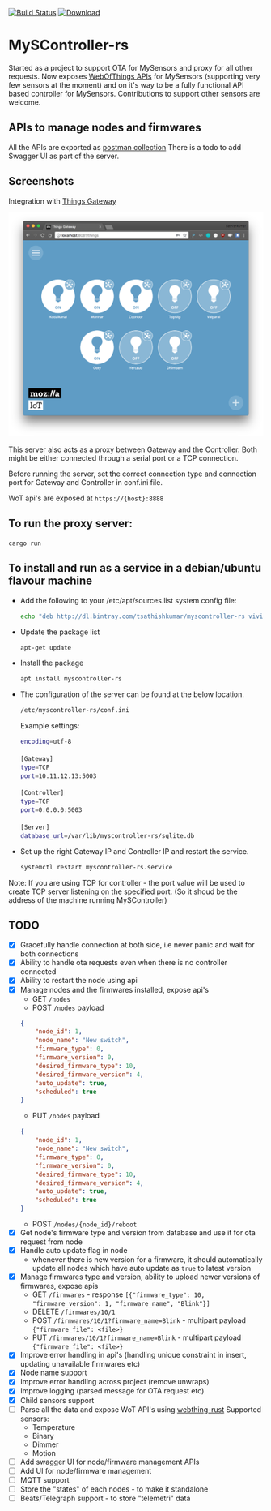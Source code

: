 [![Build Status](https://travis-ci.org/tsathishkumar/MySController-rs.svg?branch=master)](https://travis-ci.org/tsathishkumar/MySController-rs) [ ![Download](https://api.bintray.com/packages/tsathishkumar/myscontroller-rs/myscontroller-rs/images/download.svg) ](https://bintray.com/tsathishkumar/myscontroller-rs/myscontroller-rs/_latestVersion)
# MySController-rs

Started as a project to support OTA for MySensors and proxy for all other requests. Now exposes [WebOfThings APIs](https://iot.mozilla.org/specification/) for MySensors (supporting very few sensors at the moment) and on it's way to be a fully functional API based controller for MySensors. Contributions to support other sensors are welcome.

## APIs to manage nodes and firmwares
All the APIs are exported as [postman collection](https://documenter.getpostman.com/view/198173/myscontroller/RWEmHGeT#1d695865-c9c4-6738-e2b5-d75b31a880b7)
There is a todo to add Swagger UI as part of the server.


## Screenshots

Integration with [Things Gateway](https://iot.mozilla.org/)

![Integration with Things Gateway](screenshot1.png)


This server also acts as a proxy between Gateway and the Controller. Both might be either connected through a serial port or a TCP connection.

Before running the server, set the correct connection type and connection port for Gateway and Controller in conf.ini file.

WoT api's are exposed at `https://{host}:8888`

## To run the proxy server:
```
cargo run
```

## To install and run as a service in a debian/ubuntu flavour machine
- Add the following to your /etc/apt/sources.list system config file:
    ```bash
    echo "deb http://dl.bintray.com/tsathishkumar/myscontroller-rs vivid main" | sudo tee -a /etc/apt/sources.list
    ```
- Update the package list
    ```bash
    apt-get update
    ```
- Install the package
    ```bash
    apt install myscontroller-rs
    ```
- The configuration of the server can be found at the below location. 
    ```bash
    /etc/myscontroller-rs/conf.ini
    ```
    Example settings:
    ```bash
    encoding=utf-8

    [Gateway]
    type=TCP
    port=10.11.12.13:5003

    [Controller]
    type=TCP
    port=0.0.0.0:5003

    [Server]
    database_url=/var/lib/myscontroller-rs/sqlite.db
    ```
- Set up the right Gateway IP and Controller IP and restart the service.
    ```bash
    systemctl restart myscontroller-rs.service
    ```


Note: If you are using TCP for controller - the port value will be used to create TCP server listening on the specified port. (So it shoud be the address of the machine running MySController)

## TODO

- [x] Gracefully handle connection at both side, i.e never panic and wait for both connections
- [x] Ability to handle ota requests even when there is no controller connected
- [x] Ability to restart the node using api
- [x] Manage nodes and the firmwares installed, expose api's 
    - GET `/nodes`
    - POST `/nodes` payload 
    ```json
    {
        "node_id": 1,
        "node_name": "New switch",
        "firmware_type": 0,
        "firmware_version": 0,
        "desired_firmware_type": 10,
        "desired_firmware_version": 4,
        "auto_update": true,
        "scheduled": true
    }
    ```
    - PUT `/nodes` payload 
    ```json
    {
        "node_id": 1,
        "node_name": "New switch",
        "firmware_type": 0,
        "firmware_version": 0,
        "desired_firmware_type": 10,
        "desired_firmware_version": 4,
        "auto_update": true,
        "scheduled": true
    }
    ```
    - POST `/nodes/{node_id}/reboot`
- [x] Get node's firmware type and version from database and use it for ota request from node
- [x] Handle auto update flag in node 
    - whenever there is new version for a firmware, it should automatically update all nodes which have auto update as `true` to latest version
- [x] Manage firmwares type and version, ability to upload newer versions of firmwares, expose apis 
    - GET `/firmwares` - response `[{"firmware_type": 10, "firmware_version": 1, "firmware_name", "Blink"}]`
    - DELETE `/firmwares/10/1`
    - POST `/firmwares/10/1?firmware_name=Blink` - multipart payload `{"firmware_file": <file>}`
    - PUT `/firmwares/10/1?firmware_name=Blink` - multipart payload `{"firmware_file": <file>}`
- [x] Improve error handling in api's (handling unique constraint in insert, updating unavailable firmwares etc)    
- [x] Node name support
- [x] Improve error handling across project (remove unwraps)
- [x] Improve logging (parsed message for OTA request etc)
- [x] Child sensors support
- [ ] Parse all the data and expose WoT API's using [webthing-rust](https://github.com/mozilla-iot/webthing-rust)
    Supported sensors:
    - Temperature
    - Binary
    - Dimmer
    - Motion
- [ ] Add swagger UI for node/firmware management APIs
- [ ] Add UI for node/firmware management    
- [ ] MQTT support
- [ ] Store the "states" of each nodes - to make it standalone
- [ ] Beats/Telegraph support - to store "telemetri" data
